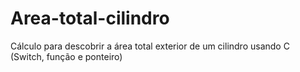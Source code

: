 # Area-total-cilindro
Cálculo para descobrir a área total exterior de um cilindro usando C (Switch, função e ponteiro)
